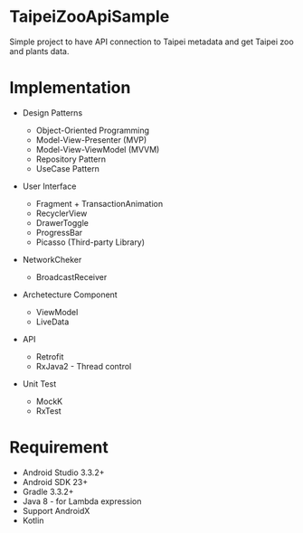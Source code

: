 # TaipeiZooApiSample

Simple project to have API connection to Taipei metadata and get Taipei zoo and plants data.

# Implementation

* Design Patterns

  * Object-Oriented Programming
  * Model-View-Presenter (MVP)
  * Model-View-ViewModel (MVVM)
  * Repository Pattern
  * UseCase Pattern
  
* User Interface

  * Fragment + TransactionAnimation
  * RecyclerView
  * DrawerToggle
  * ProgressBar
  * Picasso (Third-party Library)
  
* NetworkCheker

  * BroadcastReceiver
  
* Archetecture Component
  * ViewModel
  * LiveData
  
* API

  * Retrofit
  * RxJava2 - Thread control
  
* Unit Test
  * MockK
  * RxTest
  
# Requirement

* Android Studio 3.3.2+
* Android SDK 23+
* Gradle 3.3.2+
* Java 8 - for Lambda expression
* Support AndroidX
* Kotlin
